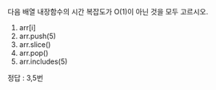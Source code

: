다음 배열 내장함수의 시간 복잡도가 O(1)이 아닌 것을 모두 고르시오.

1.  arr[i]
2.  arr.push(5)
3.  arr.slice()
4.  arr.pop()
5.  arr.includes(5)

정답 : 3,5번
